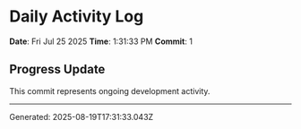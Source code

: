 # Daily Activity Log

**Date**: Fri Jul 25 2025
**Time**: 1:31:33 PM
**Commit**: 1

## Progress Update

This commit represents ongoing development activity.

---
Generated: 2025-08-19T17:31:33.043Z
